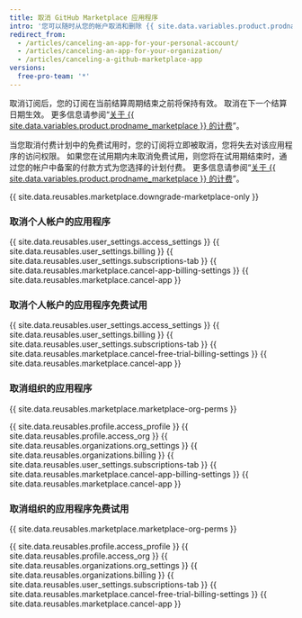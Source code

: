 ```yaml
---
title: 取消 GitHub Marketplace 应用程序
intro: '您可以随时从您的帐户取消和删除 {{ site.data.variables.product.prodname_marketplace }} 应用程序。'
redirect_from:
  - /articles/canceling-an-app-for-your-personal-account/
  - /articles/canceling-an-app-for-your-organization/
  - /articles/canceling-a-github-marketplace-app
versions:
  free-pro-team: '*'
---
```


取消订阅后，您的订阅在当前结算周期结束之前将保持有效。 取消在下一个结算日期生效。 更多信息请参阅“[关于 {{ site.data.variables.product.prodname_marketplace }} 的计费](/articles/about-billing-for-github-marketplace)”。

当您取消付费计划中的免费试用时，您的订阅将立即被取消，您将失去对该应用程序的访问权限。 如果您在试用期内未取消免费试用，则您将在试用期结束时，通过您的帐户中备案的付款方式为您选择的计划付费。 更多信息请参阅“[关于 {{ site.data.variables.product.prodname_marketplace }} 的计费](/articles/about-billing-for-github-marketplace)”。

{{ site.data.reusables.marketplace.downgrade-marketplace-only }}

### 取消个人帐户的应用程序

{{ site.data.reusables.user_settings.access_settings }}
{{ site.data.reusables.user_settings.billing }}
{{ site.data.reusables.user_settings.subscriptions-tab }}
{{ site.data.reusables.marketplace.cancel-app-billing-settings }}
{{ site.data.reusables.marketplace.cancel-app }}

### 取消个人帐户的应用程序免费试用

{{ site.data.reusables.user_settings.access_settings }}
{{ site.data.reusables.user_settings.billing }}
{{ site.data.reusables.user_settings.subscriptions-tab }}
{{ site.data.reusables.marketplace.cancel-free-trial-billing-settings }}
{{ site.data.reusables.marketplace.cancel-app }}

### 取消组织的应用程序

{{ site.data.reusables.marketplace.marketplace-org-perms }}

{{ site.data.reusables.profile.access_profile }}
{{ site.data.reusables.profile.access_org }}
{{ site.data.reusables.organizations.org_settings }}
{{ site.data.reusables.organizations.billing }}
{{ site.data.reusables.user_settings.subscriptions-tab }}
{{ site.data.reusables.marketplace.cancel-app-billing-settings }}
{{ site.data.reusables.marketplace.cancel-app }}

### 取消组织的应用程序免费试用

{{ site.data.reusables.marketplace.marketplace-org-perms }}

{{ site.data.reusables.profile.access_profile }}
{{ site.data.reusables.profile.access_org }}
{{ site.data.reusables.organizations.org_settings }}
{{ site.data.reusables.organizations.billing }}
{{ site.data.reusables.user_settings.subscriptions-tab }}
{{ site.data.reusables.marketplace.cancel-free-trial-billing-settings }}
{{ site.data.reusables.marketplace.cancel-app }}
